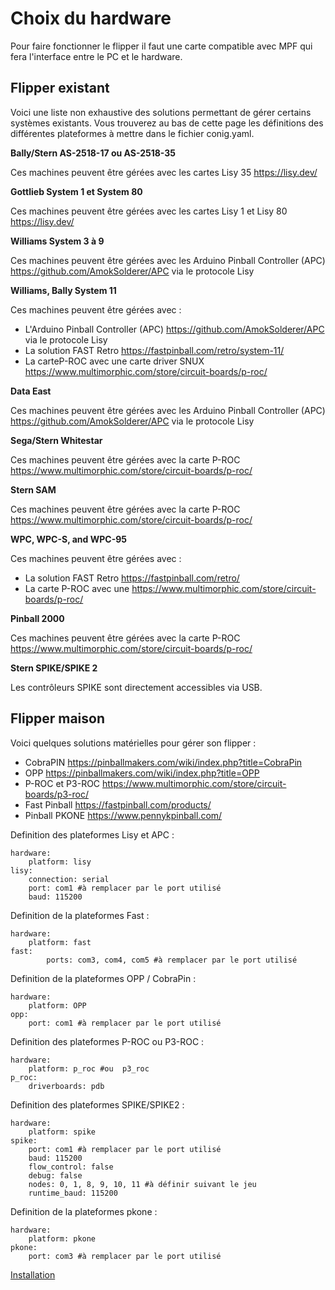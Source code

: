 # Choix du hardware

Pour faire fonctionner le flipper il faut une carte compatible avec MPF qui fera l'interface entre le PC et le hardware.

## Flipper existant
 
Voici une liste non exhaustive des solutions permettant de gérer certains systèmes existants. Vous trouverez au bas de cette page les définitions des différentes plateformes à mettre dans le fichier conig.yaml.

**Bally/Stern AS-2518-17 ou AS-2518-35**
 
 Ces machines peuvent être gérées avec les cartes Lisy 35	https://lisy.dev/
	 
**Gottlieb System 1 et System 80**
	
Ces machines peuvent être gérées avec les cartes Lisy 1 et Lisy 80	https://lisy.dev/

**Williams System 3 à 9**
	 
Ces machines peuvent être gérées avec les Arduino Pinball Controller (APC) https://github.com/AmokSolderer/APC via le protocole Lisy 



 **Williams, Bally System 11**
 
Ces machines peuvent être gérées avec :
	 
 - L'Arduino Pinball Controller (APC) https://github.com/AmokSolderer/APC via le protocole Lisy 
 - La solution FAST Retro https://fastpinball.com/retro/system-11/
 - La carteP-ROC avec une carte driver SNUX https://www.multimorphic.com/store/circuit-boards/p-roc/

**Data East**

Ces machines peuvent être gérées avec les Arduino Pinball Controller (APC) https://github.com/AmokSolderer/APC via le protocole Lisy 

**Sega/Stern Whitestar**

Ces machines peuvent être gérées avec la carte P-ROC https://www.multimorphic.com/store/circuit-boards/p-roc/

**Stern SAM**

Ces machines peuvent être gérées avec la carte P-ROC https://www.multimorphic.com/store/circuit-boards/p-roc/

**WPC, WPC-S, and WPC-95**

Ces machines peuvent être gérées avec :
	 
 - La solution FAST Retro https://fastpinball.com/retro/
 - La carte P-ROC avec une https://www.multimorphic.com/store/circuit-boards/p-roc/

**Pinball 2000**

Ces machines peuvent être gérées avec la carte P-ROC https://www.multimorphic.com/store/circuit-boards/p-roc/

**Stern SPIKE/SPIKE 2**

Les contrôleurs SPIKE sont directement accessibles via USB.

## Flipper maison
 
Voici quelques solutions matérielles pour gérer son flipper :

 - CobraPIN https://pinballmakers.com/wiki/index.php?title=CobraPin
 - OPP https://pinballmakers.com/wiki/index.php?title=OPP
 - P-ROC et P3-ROC https://www.multimorphic.com/store/circuit-boards/p3-roc/
 - Fast Pinball https://fastpinball.com/products/
 - Pinball PKONE https://www.pennykpinball.com/


 Definition des plateformes Lisy et APC :

 	hardware:
  		platform: lisy
	lisy:
  		connection: serial
  		port: com1 #à remplacer par le port utilisé
  		baud: 115200


Definition de la plateformes Fast :

 	hardware:
  		platform: fast
	fast:
    		ports: com3, com4, com5 #à remplacer par le port utilisé


Definition de la plateformes OPP / CobraPin :

 	hardware:
  		platform: OPP
	opp:
  		port: com1 #à remplacer par le port utilisé


Definition des plateformes P-ROC ou P3-ROC :

 	hardware:
  		platform: p_roc #ou  p3_roc
	p_roc:
  		driverboards: pdb


Definition des plateformes SPIKE/SPIKE2 :

 	hardware:
  		platform: spike
	spike:
  		port: com1 #à remplacer par le port utilisé
  		baud: 115200
  		flow_control: false
  		debug: false
  		nodes: 0, 1, 8, 9, 10, 11 #à définir suivant le jeu
  		runtime_baud: 115200


Definition de la plateformes pkone :

 	hardware:
  		platform: pkone
	pkone:
   		port: com3 #à remplacer par le port utilisé


[Installation](Installation.md)
